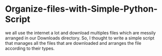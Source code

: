 # Organize-files-with-Simple-Python-Script
we all use the internet a lot and download multiples files which are messily arranged in our Downloads directory. So, I thought to write a simple script that manages all the files that are downloaded and arranges the file according to their types.
